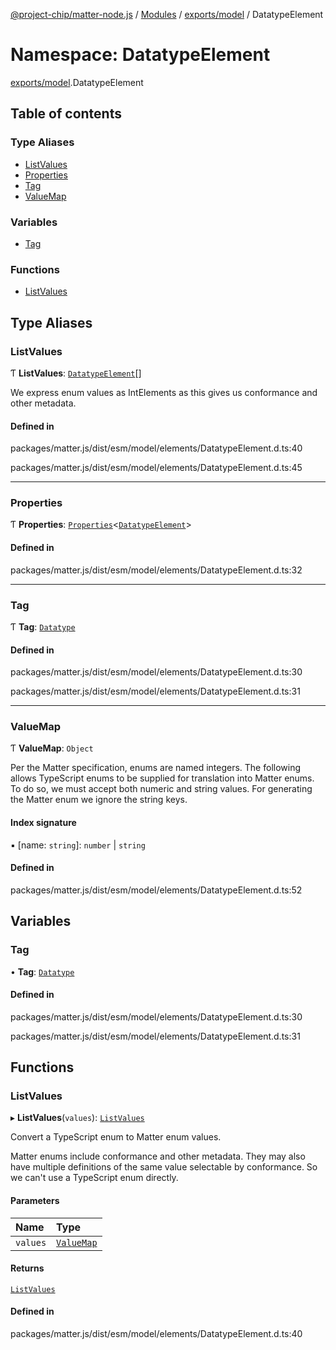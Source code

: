 [@project-chip/matter-node.js](../README.md) / [Modules](../modules.md) / [exports/model](exports_model.md) / DatatypeElement

# Namespace: DatatypeElement

[exports/model](exports_model.md).DatatypeElement

## Table of contents

### Type Aliases

- [ListValues](exports_model.DatatypeElement.md#listvalues)
- [Properties](exports_model.DatatypeElement.md#properties)
- [Tag](exports_model.DatatypeElement.md#tag)
- [ValueMap](exports_model.DatatypeElement.md#valuemap)

### Variables

- [Tag](exports_model.DatatypeElement.md#tag-1)

### Functions

- [ListValues](exports_model.DatatypeElement.md#listvalues-1)

## Type Aliases

### ListValues

Ƭ **ListValues**: [`DatatypeElement`](exports_model.md#datatypeelement)[]

We express enum values as IntElements as this gives us conformance
and other metadata.

#### Defined in

packages/matter.js/dist/esm/model/elements/DatatypeElement.d.ts:40

packages/matter.js/dist/esm/model/elements/DatatypeElement.d.ts:45

___

### Properties

Ƭ **Properties**: [`Properties`](exports_model.BaseElement.md#properties)<[`DatatypeElement`](exports_model.md#datatypeelement)\>

#### Defined in

packages/matter.js/dist/esm/model/elements/DatatypeElement.d.ts:32

___

### Tag

Ƭ **Tag**: [`Datatype`](../enums/exports_model.ElementTag.md#datatype)

#### Defined in

packages/matter.js/dist/esm/model/elements/DatatypeElement.d.ts:30

packages/matter.js/dist/esm/model/elements/DatatypeElement.d.ts:31

___

### ValueMap

Ƭ **ValueMap**: `Object`

Per the Matter specification, enums are named integers.  The following
allows TypeScript enums to be supplied for translation into Matter
enums.  To do so, we must accept both numeric and string values.  For
generating the Matter enum we ignore the string keys.

#### Index signature

▪ [name: `string`]: `number` \| `string`

#### Defined in

packages/matter.js/dist/esm/model/elements/DatatypeElement.d.ts:52

## Variables

### Tag

• **Tag**: [`Datatype`](../enums/exports_model.ElementTag.md#datatype)

#### Defined in

packages/matter.js/dist/esm/model/elements/DatatypeElement.d.ts:30

packages/matter.js/dist/esm/model/elements/DatatypeElement.d.ts:31

## Functions

### ListValues

▸ **ListValues**(`values`): [`ListValues`](exports_model.DatatypeElement.md#listvalues)

Convert a TypeScript enum to Matter enum values.

Matter enums include conformance and other metadata.  They may also have
multiple definitions of the same value selectable by conformance.  So
we can't use a TypeScript enum directly.

#### Parameters

| Name | Type |
| :------ | :------ |
| `values` | [`ValueMap`](exports_model.DatatypeElement.md#valuemap) |

#### Returns

[`ListValues`](exports_model.DatatypeElement.md#listvalues)

#### Defined in

packages/matter.js/dist/esm/model/elements/DatatypeElement.d.ts:40
